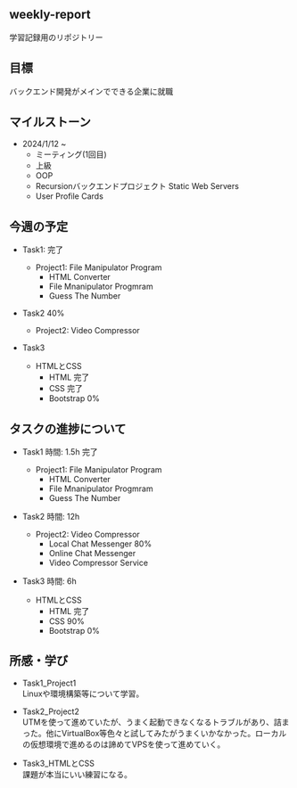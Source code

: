 ## weekly-report
学習記録用のリポジトリー

## 目標
バックエンド開発がメインでできる企業に就職

## マイルストーン
- 2024/1/12 ~
    - ミーティング(1回目)
    - 上級
    - OOP
    - Recursionバックエンドプロジェクト Static Web Servers
    - User Profile Cards

## 今週の予定
- Task1: 完了
    - Project1: File Manipulator Program
        - HTML Converter
        - File Mnanipulator Progmram
        - Guess The Number

- Task2 40%
    - Project2: Video Compressor

- Task3 
    - HTMLとCSS
        - HTML 完了
        - CSS 完了
        - Bootstrap 0%

## タスクの進捗について
- Task1 時間: 1.5h 完了
    - Project1: File Manipulator Program
        - HTML Converter
        - File Mnanipulator Progmram
        - Guess The Number

- Task2 時間: 12h
    - Project2: Video Compressor
        - Local Chat Messenger 80%
        - Online Chat Messenger
        - Video Compressor Service

- Task3 時間: 6h
    - HTMLとCSS
        - HTML 完了
        - CSS 90%
        - Bootstrap 0%

## 所感・学び
- Task1_Project1  
Linuxや環境構築等について学習。

- Task2_Project2  
UTMを使って進めていたが、うまく起動できなくなるトラブルがあり、詰まった。他にVirtualBox等色々と試してみたがうまくいかなかった。ローカルの仮想環境で進めるのは諦めてVPSを使って進めていく。

- Task3_HTMLとCSS  
課題が本当にいい練習になる。

